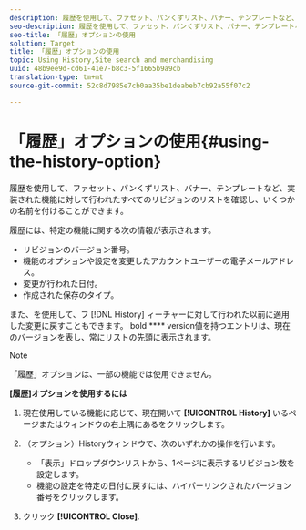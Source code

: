 ```yaml
---
description: 履歴を使用して、ファセット、パンくずリスト、バナー、テンプレートなど、実装された機能に対して行われたすべてのリビジョンのリストを確認し、いくつかの名前を付けることができます。
seo-description: 履歴を使用して、ファセット、パンくずリスト、バナー、テンプレートなど、実装された機能に対して行われたすべてのリビジョンのリストを確認し、いくつかの名前を付けることができます。
seo-title: 「履歴」オプションの使用
solution: Target
title: 「履歴」オプションの使用
topic: Using History,Site search and merchandising
uuid: 48b9ee9d-cd61-41e7-b8c3-5f1665b9a9cb
translation-type: tm+mt
source-git-commit: 52c8d7985e7cb0aa35be1deabeb7cb92a55f07c2

---
```



# 「履歴」オプションの使用{#using-the-history-option}

履歴を使用して、ファセット、パンくずリスト、バナー、テンプレートなど、実装された機能に対して行われたすべてのリビジョンのリストを確認し、いくつかの名前を付けることができます。

履歴には、特定の機能に関する次の情報が表示されます。

* リビジョンのバージョン番号。
* 機能のオプションや設定を変更したアカウントユーザーの電子メールアドレス。
* 変更が行われた日付。
* 作成された保存のタイプ。

また、を使用して、フ [!DNL History] ィーチャーに対して行われた以前に適用した変更に戻すこともできます。 bold **** version値を持つエントリは、現在のバージョンを表し、常にリストの先頭に表示されます。

>[!NOTE]
>
>「履歴」オプションは、一部の機能では使用できません。

**[履歴]オプションを使用するには**

1. 現在使用している機能に応じて、現在開いて **[!UICONTROL History]** いるページまたはウィンドウの右上隅にあるをクリックします。
1. （オプション）Historyウィンドウで、次のいずれかの操作を行います。

   * 「表示」ドロップダウンリストから、1ページに表示するリビジョン数を設定します。
   * 機能の設定を特定の日付に戻すには、ハイパーリンクされたバージョン番号をクリックします。

1. クリック **[!UICONTROL Close]**.
